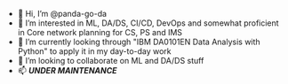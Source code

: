- 👋 Hi, I’m @panda-go-da
- 👀 I’m interested in ML, DA/DS, CI/CD, DevOps and somewhat proficient in Core network planning for CS, PS and IMS
- 🌱 I’m currently looking through "IBM DA0101EN Data Analysis with Python" to apply it in my day-to-day work
- 💞️ I’m looking to collaborate on ML and DA/DS stuff
- 📫 ***UNDER MAINTENANCE***

<!---
panda-go-da/panda-go-da is a ✨ special ✨ repository because its `README.md` (this file) appears on your GitHub profile.
You can click the Preview link to take a look at your changes.
--->
